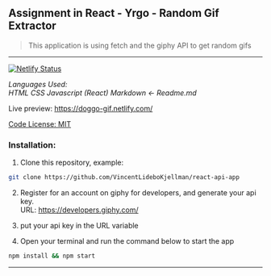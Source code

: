 ## Assignment in React - Yrgo - Random Gif Extractor

> This application is using fetch and the giphy API to get random gifs
---

[![Netlify Status](https://api.netlify.com/api/v1/badges/cd6edf96-693a-43cb-ab4c-899c5b82cef1/deploy-status)]()



_Languages Used:_ <br/>
_HTML CSS Javascript (React) Markdown <- Readme.md_

Live preview:
https://doggo-gif.netlify.com/

[Code License: MIT](https://choosealicense.com/licenses/mit/)

### Installation:

1. Clone this repository, example:
```Bash
git clone https://github.com/VincentLideboKjellman/react-api-app
```

2. Register for an account on giphy for developers, and generate your api key.<br/>URL: https://developers.giphy.com/

3. put your api key in the URL variable <br/>


4. Open your terminal and run the command below to start the app
```Bash
npm install && npm start
```

---